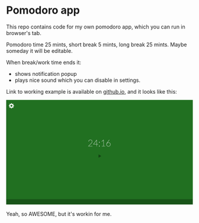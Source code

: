 Pomodoro app
================

This repo contains code for my own pomodoro app, which you can run in browser's tab.

Pomodoro time 25 mints, short break 5 mints, long break 25 mints. Maybe someday it will be editable.

When break/work time ends it:
- shows notification popup 
- plays nice sound which you can disable in settings.


Link to working example is available on [github.io](http://norbertes.github.io/pomodoro/), and it looks like this:

![App screen](./screen.png)


Yeah, so AWESOME, but it's workin for me.
